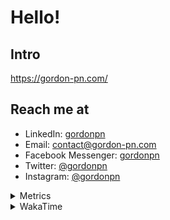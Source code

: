 # Hello!

## Intro

<https://gordon-pn.com/>

## Reach me at

- LinkedIn: [gordonpn](https://www.linkedin.com/in/gordonpn/)
- Email: [contact@gordon-pn.com](mailto:contact@gordon-pn.com)
- Facebook Messenger: [gordonpn](https://www.messenger.com/t/Gordonpn)
- Twitter: [@gordonpn](https://twitter.com/Gordonpn)
- Instagram: [@gordonpn](https://www.instagram.com/gordonpn/)

<details>
  <summary>Metrics</summary>

  <img align="center" src="https://github.com/gordonpn/gordonpn/blob/master/github-metrics.svg" alt="GitHub Metrics">

</details>

<details>
  <summary>WakaTime</summary>

  <!--START_SECTION:waka-->
📊 **This Week I Spent My Time On** 

```text
💬 Programming Languages: 
Java                     6 hrs 53 mins       █████████████░░░░░░░░░░░░   50.68 % 
JSON                     1 hr 21 mins        ██░░░░░░░░░░░░░░░░░░░░░░░   09.97 % 
textmate                 1 hr 19 mins        ██░░░░░░░░░░░░░░░░░░░░░░░   09.76 % 
Other                    1 hr 4 mins         ██░░░░░░░░░░░░░░░░░░░░░░░   07.86 % 
INI                      47 mins             █░░░░░░░░░░░░░░░░░░░░░░░░   05.79 % 

🔥 Editors: 
IntelliJ IDEA            12 hrs 23 mins      ███████████████████████░░   91.09 % 
VS Code                  1 hr 12 mins        ██░░░░░░░░░░░░░░░░░░░░░░░   08.91 % 
```


 Last Updated on 19/02/2025 16:25:51 UTC
<!--END_SECTION:waka-->
</details>

